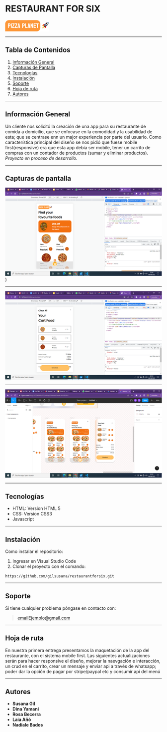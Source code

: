 # RESTAURANT FOR SIX
![logo](./img/logo-principal.png)
***

## Tabla de Contenidos

1. [Información General](#información-general)
2. [Capturas de Pantalla](#capturas-de-pantalla)
3. [Tecnologías](#tecnologías)
4. [Instalación](#instalación)
5. [Soporte](#soporte)
6. [Hoja de ruta](#hoja-de-ruta)
7. [Autores](#autores)
***

## Información General

Un cliente nos solicitó la creación de una app para su restaurante de comida a domicilio, que se enfocase en la comodidad y la usabilidad de esta; que se centrase enn un major experiencia por parte del usuario.
Como característica principal del diseño se nos pidió que fuese mobile first(responsive) era que esta app debía ser mobile, tener un carrito de compras con un contador de productos (sumar y eliminar productos).
*Proyecto en proceso de desarrollo.*   
***

## Capturas de pantalla
![mbl.png](img/mbl.png))
***
![mbl2.png](img/mbl2.png)
***
![figma.png](img/figma.png)
***

## Tecnologías

* HTML: Version HTML 5 
* CSS: Version CSS3
* Javascript
***

## Instalación
Como instalar el repositorio:

1. Ingresar en Visual Studio Code
2.  Clonar el proyecto con el comando: 
 ``` 
https://github.com/gilsusana/restaurantforsix.git
 ```
***

## Soporte

Si tiene cualquier problema póngase en contacto con: 
> emailEjemplo@gmail.com
***

## Hoja de ruta

En nuestra primera entrega presentamos la maquetación de la app del restaurante, con el sistema mobile first.
Las siguientes actualizaciones serán para hacer responsive el diseño, mejorar la naevgación e interacción, un crud en el carrito, crear un mensaje y  enviar api a través de whatsapp; poder dar la opción de pagar por stripe/paypal etc y  consumir api del menú
***


## Autores

* **Susana Gil**
* **Dina Yamani**
* **Rosa Becerra**
* **Laia Añó**
* **Nadiale Bados**
